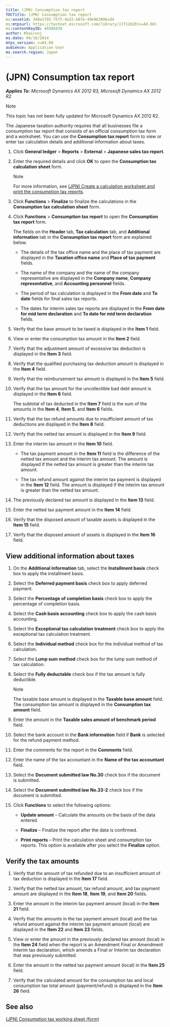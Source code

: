 ```yaml
---
title: (JPN) Consumption tax report
TOCTitle: (JPN) Consumption tax report
ms:assetid: 340a1f92-75f2-4a15-b8fe-49e96309bcd4
ms:mtpsurl: https://technet.microsoft.com/library/JJ711028(v=AX.60)
ms:contentKeyID: 49386439
author: Khairunj
ms.date: 04/18/2014
mtps_version: v=AX.60
audience: Application User
ms.search.region: Japan
---
```


# (JPN) Consumption tax report 


_**Applies To:** Microsoft Dynamics AX 2012 R3, Microsoft Dynamics AX 2012 R2_


> [!NOTE]
> <P>This topic has not been fully updated for Microsoft Dynamics AX 2012 R2.</P>



The Japanese taxation authority requires that all businesses file a consumption tax report that consists of an official consumption tax form and a worksheet. You can use the **Consumption tax report** form to view or enter tax calculation details and additional information about taxes.

1.  Click **General ledger** \> **Reports** \> **External** \> **Japanese sales tax report**.

2.  Enter the required details and click **OK** to open the **Consumption tax calculation sheet** form.
    

    > [!NOTE]
    > <P>For more information, see <A href="jpn-create-a-calculation-worksheet-and-print-the-consumption-tax-reports.md">(JPN) Create a calculation worksheet and print the consumption tax reports</A>.</P>



3.  Click **Functions** \> **Finalize** to finalize the calculations in the **Consumption tax calculation sheet** form.

4.  Click **Functions** \> **Consumption tax report** to open the **Consumption tax report** form.
    
    The fields on the **Header** tab, **Tax calculation** tab, and **Additional information** tab in the **Consumption tax report** form are explained below.
    
      - The details of the tax office name and the place of tax payment are displayed in the **Taxation office name** and **Place of tax payment** fields.
    
      - The name of the company and the name of the company representative are displayed in the **Company name**, **Company representative**, and **Accounting personnel** fields.
    
      - The period of tax calculation is displayed in the **From date** and **To date** fields for final sales tax reports.
    
      - The dates for interim sales tax reports are displayed in the **From date for mid term declaration** and **To date for mid term declaration** fields.

5.  Verify that the base amount to be taxed is displayed in the **Item 1** field.

6.  View or enter the consumption tax amount in the **Item 2** field.

7.  Verify that the adjustment amount of excessive tax deduction is displayed in the **Item 3** field.

8.  Verify that the qualified purchasing tax deduction amount is displayed in the **Item 4** field.

9.  Verify that the reimbursement tax amount is displayed in the **Item 5** field.

10. Verify that the tax amount for the uncollectible bad debt amount is displayed in the **Item 6** field.
    
    The subtotal of tax deducted in the **Item 7** field is the sum of the amounts in the **Item 4**, **Item 5**, and **Item 6** fields.

11. Verify that the tax refund amounts due to insufficient amount of tax deductions are displayed in the **Item 8** field.

12. Verify that the netted tax amount is displayed in the **Item 9** field.

13. Enter the interim tax amount in the **Item 10** field.
    
      - The tax payment amount in the **Item 11** field is the difference of the netted tax amount and the interim tax amount. The amount is displayed if the netted tax amount is greater than the interim tax amount.
    
      - The tax refund amount against the interim tax payment is displayed in the **Item 12** field. The amount is displayed if the interim tax amount is greater than the netted tax amount.

14. The previously declared tax amount is displayed in the **Item 13** field.

15. Enter the netted tax payment amount in the **Item 14** field.

16. Verify that the disposed amount of taxable assets is displayed in the **Item 15** field.

17. Verify that the disposed amount of assets is displayed in the **Item 16** field.

## View additional information about taxes

1.  On the **Additional information** tab, select the **Installment basis** check box to apply the installment basis.

2.  Select the **Deferred payment basis** check box to apply deferred payment.

3.  Select the **Percentage of completion basis** check box to apply the percentage of completion basis.

4.  Select the **Cash basis accounting** check box to apply the cash basis accounting.

5.  Select the **Exceptional tax calculation treatment** check box to apply the exceptional tax calculation treatment.

6.  Select the **Individual method** check box for the individual method of tax calculation.

7.  Select the **Lump sum method** check box for the lump sum method of tax calculation.

8.  Select the **Fully deductable** check box if the tax amount is fully deductible.
    

    > [!NOTE]
    > <P>The taxable base amount is displayed in the <STRONG>Taxable base amount</STRONG> field. The consumption tax amount is displayed in the <STRONG>Consumption tax amount</STRONG> field.</P>



9.  Enter the amount in the **Taxable sales amount of benchmark period** field.

10. Select the bank account in the **Bank information** field if **Bank** is selected for the refund payment method.

11. Enter the comments for the report in the **Comments** field.

12. Enter the name of the tax accountant in the **Name of the tax accountant** field.

13. Select the **Document submitted law No.30** check box if the document is submitted.

14. Select the **Document submitted law No.33-2** check box if the document is submitted.

15. Click **Functions** to select the following options:
    
      - **Update amount** – Calculate the amounts on the basis of the data entered.
    
      - **Finalize** – Finalize the report after the data is confirmed.
    
      - **Print reports** – Print the calculation sheet and consumption tax reports. This option is available after you select the **Finalize** option.

## Verify the tax amounts

1.  Verify that the amount of tax refunded due to an insufficient amount of tax deduction is displayed in the **Item 17** field.

2.  Verify that the netted tax amount, tax refund amount, and tax payment amount are displayed in the **Item 18**, **Item 19**, and **Item 20** fields.

3.  Enter the amount in the interim tax payment amount (local) in the **Item 21** field.

4.  Verify that the amounts in the tax payment amount (local) and the tax refund amount against the interim tax payment amount (local) are displayed in the **Item 22** and **Item 23** fields.

5.  View or enter the amount in the previously declared tax amount (local) in the **Item 24** field when the report is an Amendment Final or Amendment Interim tax declaration, which amends a Final or Interim tax declaration that was previously submitted.

6.  Enter the amount in the netted tax payment amount (local) in the **Item 25** field.

7.  Verify that the calculated amount for the consumption tax and local consumption tax total amount (payment/refund) is displayed in the **Item 26** field.

## See also

[(JPN) Consumption tax working sheet (form)](https://technet.microsoft.com/library/jj710998\(v=ax.60\))

  


